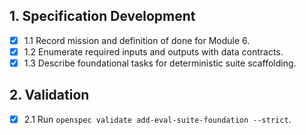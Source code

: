 ## 1. Specification Development

- [x] 1.1 Record mission and definition of done for Module 6.
- [x] 1.2 Enumerate required inputs and outputs with data contracts.
- [x] 1.3 Describe foundational tasks for deterministic suite scaffolding.

## 2. Validation

- [x] 2.1 Run `openspec validate add-eval-suite-foundation --strict`.
